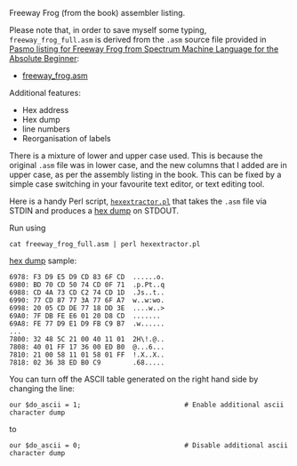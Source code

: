 Freeway Frog (from the book) assembler listing.

Please note that, in order to save myself some typing, `freeway_frog_full.asm` is derived from the `.asm` source file provided in [Pasmo listing for Freeway Frog from Spectrum Machine Language for the Absolute Beginner](https://www.sinclairzxworld.com/viewtopic.php?t=5583):

 - [freeway_frog.asm](https://www.sinclairzxworld.com/download/file.php?id=15045&sid=76a2585fce4b904fa2523b187e1830ec)

Additional features:

 - Hex address
 - Hex dump
 - line numbers
 - Reorganisation of labels

There is a mixture of lower and upper case used. This is because the original `.asm` file was in lower case, and the new columns that I added are in upper case, as per the assembly listing in the book. This can be fixed by a simple case switching in your favourite text editor, or text editing tool.

Here is a handy Perl script, [`hexextractor.pl`](https://github.com/greenonline/SpectrumMachineLanguageForTheAbsoluteBeginner/blob/main/ASM/hexextractor.pl) that takes the `.asm` file via STDIN and produces a [hex dump](https://github.com/greenonline/SpectrumMachineLanguageForTheAbsoluteBeginner/blob/main/ASM/freeway_frog.hex) on STDOUT.

Run using 

```none
cat freeway_frog_full.asm | perl hexextractor.pl
```

[hex dump](https://github.com/greenonline/SpectrumMachineLanguageForTheAbsoluteBeginner/blob/main/ASM/freeway_frog.hex) sample:

```none
6978: F3 D9 E5 D9 CD 83 6F CD  ......o.
6980: BD 70 CD 50 74 CD 0F 71  .p.Pt..q
6988: CD 4A 73 CD C2 74 CD 1D  .Js..t..
6990: 77 CD 87 77 3A 77 6F A7  w..w:wo.
6998: 20 05 CD DE 77 18 DD 3E  ....w..>
69A0: 7F DB FE E6 01 20 D8 CD  .......
69A8: FE 77 D9 E1 D9 FB C9 B7  .w......
...
7800: 32 48 5C 21 00 40 11 01  2H\!.@..
7808: 40 01 FF 17 36 00 ED B0  @...6...
7810: 21 00 58 11 01 58 01 FF  !.X..X..
7818: 02 36 38 ED B0 C9        .68.....
```
You can turn off the ASCII table generated on the right hand side by changing the line:
```none
our $do_ascii = 1;                          # Enable additional ascii character dump
```
to
```none
our $do_ascii = 0;                          # Disable additional ascii character dump
```

